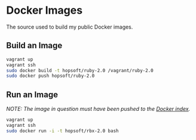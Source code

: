 # Docker Images

The source used to build my public Docker images.

## Build an Image

```bash
vagrant up
vagrant ssh
sudo docker build -t hopsoft/ruby-2.0 /vagrant/ruby-2.0
sudo docker push hopsoft/ruby-2.0
```

## Run an Image

_NOTE: The image in question must have been pushed to the [Docker index](https://index.docker.io/u/hopsoft/)._

```bash
vagrant up
vagrant ssh
sudo docker run -i -t hopsoft/rbx-2.0 bash
```
